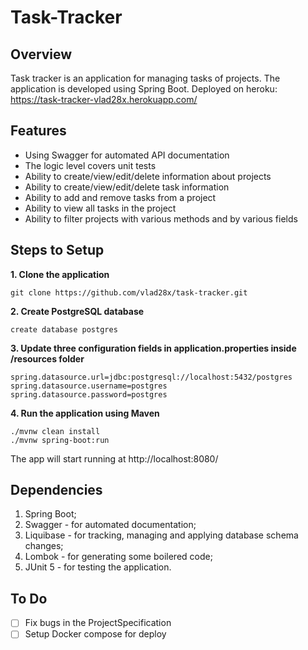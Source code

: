 # Task-Tracker

## Overview
Task tracker is an application for managing tasks of projects.
The application is developed using Spring Boot.
Deployed on heroku: https://task-tracker-vlad28x.herokuapp.com/

## Features

* Using Swagger for automated API documentation
* The logic level covers unit tests
* Ability to create/view/edit/delete information about projects
* Ability to create/view/edit/delete task information
* Ability to add and remove tasks from a project
* Ability to view all tasks in the project
* Ability to filter projects with various methods and by various fields

## Steps to Setup

**1. Clone the application**

```
git clone https://github.com/vlad28x/task-tracker.git
```

**2. Create PostgreSQL database**

```
create database postgres
```

**3. Update three configuration fields in application.properties inside /resources folder**

```
spring.datasource.url=jdbc:postgresql://localhost:5432/postgres
spring.datasource.username=postgres
spring.datasource.password=postgres
```

**4. Run the application using Maven**

```
./mvnw clean install
./mvnw spring-boot:run
```

The app will start running at http://localhost:8080/

## Dependencies

1. Spring Boot;
2. Swagger - for automated documentation;
3. Liquibase - for tracking, managing and applying database schema changes;
4. Lombok - for generating some boilered code;
5. JUnit 5 - for testing the application.

## To Do

- [ ] Fix bugs in the ProjectSpecification
- [ ] Setup Docker compose for deploy
